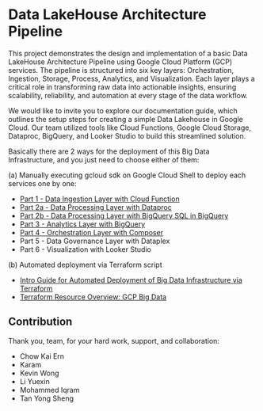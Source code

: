 # Data LakeHouse Architecture Pipeline

This project demonstrates the design and implementation of a basic Data LakeHouse Architecture Pipeline using Google Cloud Platform (GCP) services. The pipeline is structured into six key layers: Orchestration, Ingestion, Storage, Process, Analytics, and Visualization. Each layer plays a critical role in transforming raw data into actionable insights, ensuring scalability, reliability, and automation at every stage of the data workflow.

We would like to invite you to explore our documentation guide, which outlines the setup steps for creating a simple Data Lakehouse in Google Cloud. Our team utilized tools like Cloud Functions, Google Cloud Storage, Dataproc, BigQuery, and Looker Studio to build this streamlined solution.

Basically there are 2 ways for the deployment of this Big Data Infrastructure, and you just need to choose either of them:

(a) Manually executing gcloud sdk on Google Cloud Shell to deploy each services one by one:

- [Part 1 - Data Ingestion Layer with Cloud Function](/setup_docs/big_data_project/deployment_via_gcloud_sdk/part1-data-ingestion-layer.md)
- [Part 2a - Data Processing Layer with Dataproc](/setup_docs/big_data_project/deployment_via_gcloud_sdk/part2a-data-processing-layer.md)
- [Part 2b - Data Processing Layer with BigQuery SQL in BigQuery](/setup_docs/big_data_project/deployment_via_gcloud_sdk/part2b-data-processing-layer.md)
- [Part 3 - Analytics Layer with BigQuery](/setup_docs/big_data_project/deployment_via_gcloud_sdk/part3-analytics-layer.md)
- [Part 4 - Orchestration Layer with Composer](/setup_docs/big_data_project/deployment_via_gcloud_sdk/part4-orchestration-layer.md)
- Part 5 - Data Governance Layer with Dataplex
- Part 6 - Visualization with Looker Studio

(b) Automated deployment via Terraform script
- [Intro Guide for Automated Deployment of Big Data Infrastructure via Terraform](/setup_docs/big_data_project/deployment_via_terraform/README.md)
- [Terraform Resource Overview: GCP Big Data](/setup_docs/big_data_project/deployment_via_terraform/terraform-gcp-data-lakehouse-infrastructure.md)

## Contribution

Thank you, team, for your hard work, support, and collaboration:

- Chow Kai Ern
- Karam
- Kevin Wong 
- Li Yuexin
- Mohammed Iqram
- Tan Yong Sheng
